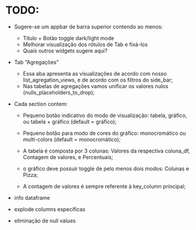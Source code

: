 # TODO:

- Sugere-se um appbar de barra superior contendo ao menos:
    - Título + Botão toggle dark/light mode
    - Melhorar visualização dos rótulos de Tab e fixá-los
    - Quais outros widgets sugere aqui?

- Tab "Agregações"
    - Essa aba apresenta as visualizações de acordo com nosso list_agregation_views, e de acordo com os filtros do side_bar;
    - Nas tabelas de agregações vamos unificar os valores nulos (nulls_placeholders_to_drop);

- Cada section contem:
    - Pequeno botão indicativo do modo de visualização: tabela, gráfico, ou tabela + gráfico (default = gráfico);        
    - Pequeno botão para modo de cores do gráfico: monocromático ou multi-colors (default = monocromático);

    - A tabela é composta por 3 colunas: Valores da respectiva coluna_df, Contagem de valores, e Percentuais;
    - o gráfico deve possuir toggle de pelo menos dois modos: Colunas e Pizza;
    - A contagem de valores é sempre referente à key_column principal;

- info dataframe
- explode columns específicas
- eliminação de null values 